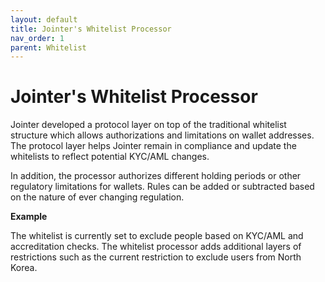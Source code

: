 ```yaml
---
layout: default
title: Jointer's Whitelist Processor
nav_order: 1
parent: Whitelist
---
```


# Jointer's Whitelist Processor

Jointer developed a protocol layer on top of the traditional whitelist structure which allows authorizations and limitations on wallet addresses. The protocol layer helps Jointer remain in compliance and update the whitelists to reflect potential KYC/AML changes.

In addition, the processor authorizes different holding periods or other regulatory limitations for wallets. Rules can be added or subtracted based on the nature of ever changing regulation.

**Example**

The whitelist is currently set to exclude people based on KYC/AML and accreditation checks.
The whitelist processor adds additional layers of restrictions such as the current restriction to exclude users from North Korea.